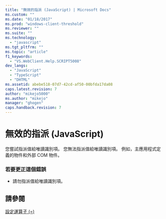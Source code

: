 ```yaml
---
title: "無效的指派 (JavaScript) | Microsoft Docs"
ms.custom: ""
ms.date: "01/18/2017"
ms.prod: "windows-client-threshold"
ms.reviewer: ""
ms.suite: ""
ms.technology: 
  - "javascript"
ms.tgt_pltfrm: ""
ms.topic: "article"
f1_keywords: 
  - "VS.WebClient.Help.SCRIPT5008"
dev_langs: 
  - "JavaScript"
  - "TypeScript"
  - "DHTML"
ms.assetid: abebe518-07d7-42cd-af50-00bfda17da08
caps.latest.revision: 7
author: "mikejo5000"
ms.author: "mikejo"
manager: "ghogen"
caps.handback.revision: 7
---
```

# 無效的指派 (JavaScript)
您嘗試指派值給唯讀識別項。  您無法指派值給唯讀識別項。  例如，主應用程式定義的物件和外部 COM 物件。  
  
### 若要更正這個錯誤  
  
-   請勿指派值給唯讀識別項。  
  
## 請參閱  
 [設定運算子 \(\=\)](../../javascript/reference/assignment-operator-decrement-equal-javascript.md)